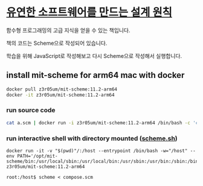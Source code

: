 # [유연한 소프트웨어를 만드는 설계 원칙](https://www.hanbit.co.kr/store/books/look.php?p_code=B3855421165)

함수형 프로그래밍의 고급 지식을 얻을 수 있는 책입니다.

책의 코드는 Scheme으로 작성되어 있습니다.

학습을 위해 JavaScript로 작성해보고 다시 Scheme으로 작성해서 실행합니다.

## install mit-scheme for arm64 mac with docker

```bash
docker pull z3r05um/mit-scheme:11.2-arm64
docker -it z3r05um/mit-scheme:11.2-arm64
```

### run source code

```bash
cat a.scm | docker run -i z3r05um/mit-scheme:11.2-arm64 /bin/bash -c 'cat > temp.scm && /opt/mit-scheme/bin/mit-scheme < temp.scm'
```

### run interactive shell with directory mounted ([scheme.sh](./scheme.sh))

```
docker run -it -v "$(pwd)"/:/host --entrypoint /bin/bash -w="/host" --env PATH='/opt/mit-scheme/bin:/usr/local/sbin:/usr/local/bin:/usr/sbin:/usr/bin:/sbin:/bin' z3r05um/mit-scheme:11.2-arm64

root:/host$ scheme < compose.scm
```
